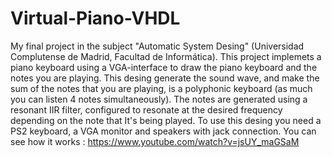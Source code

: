 # Virtual-Piano-VHDL
My final project in the subject "Automatic System Desing" (Universidad Complutense de Madrid, Facultad de Informática).
This project implemets a piano keyboard using a VGA-interface to draw the piano keyboard and the notes you are playing. 
This desing generate the sound wave, and make the sum of the notes that you are playing, is a polyphonic keyboard (as much you can listen 4 notes simultaneously). The notes are generated using a resonant IIR filter, configured to resonate at the desired frequency depending on the note that It's being played. To use this desing you need a PS2 keyboard, a VGA monitor and speakers with jack connection.
You can see how it works : https://www.youtube.com/watch?v=jsUY_maGSaM

